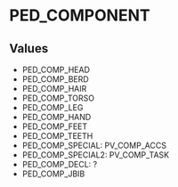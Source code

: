 # PED_COMPONENT

## Values
* PED_COMP_HEAD
* PED_COMP_BERD
* PED_COMP_HAIR
* PED_COMP_TORSO
* PED_COMP_LEG
* PED_COMP_HAND
* PED_COMP_FEET
* PED_COMP_TEETH
* PED_COMP_SPECIAL: PV_COMP_ACCS
* PED_COMP_SPECIAL2: PV_COMP_TASK
* PED_COMP_DECL: ?
* PED_COMP_JBIB